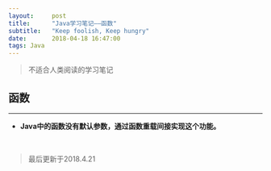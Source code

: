 ```yaml
---
layout:     post
title:      "Java学习笔记——函数"
subtitle:   "Keep foolish, Keep hungry"
date:       2018-04-18 16:47:00
tags: Java
---
```


>不适合人类阅读的学习笔记

## 函数
---

- **Java中的函数没有默认参数，通过函数重载间接实现这个功能。**



<br>

>最后更新于2018.4.21
